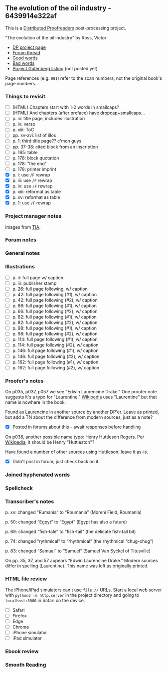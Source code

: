 ## The evolution of the oil industry - 6439914e322af ##

This is a [Distributed Proofreaders](http://www.pgdp.net/) post-processing project.

“The evolution of the oil industry” by Ross, Victor

* [DP project page](http://www.pgdp.net/c/project.php?id=projectID6439914e322af)
* [Forum thread](https://www.pgdp.net/phpBB3/viewtopic.php?t=79215)
* [Good words](good_words.txt)
* [Bad words](bad_words.txt)
* [Project Gutenberg listing]() (not posted yet)

Page references (e.g. `001`) refer to the scan numbers, not the original book's page numbers.

### Things to revisit ###

* [ ] (HTML) Chapters start with 1-2 words in smallcaps?
* [ ] (HTML) And chapters (after preface) have dropcap+smallcaps...
* [ ] p. iii: title page, includes illustration
* [ ] p. iv: verso
* [ ] p. xiii: ToC
* [ ] pp. xv-xvi: list of illos
* [ ] p. 1: third title page?? c'mon guys
* [ ] pp. 37-38: cited block from an inscription
* [ ] p. 165: table
* [ ] p. 178: block quotation
* [ ] p. 178: "the end"
* [ ] p. 178: printer imprint
* [x] p. i: use `/F` rewrap
* [x] p. iii: use `/F` rewrap
* [x] p. iv: use `/F` rewrap
* [x] p. xiii: reformat as table
* [x] p. xv: reformat as table
* [x] p. 1: use `/F` rewrap

### Project manager notes ###

Images from [TIA](https://archive.org/details/evolutionofoilin00rossrich).

### Forum notes ###

### General notes ###

### Illustrations ###

* [ ] p. ii: full page w/ caption
* [ ] p. iii: publisher stamp
* [ ] p. 26: full page following, w/ caption
* [ ] p. 42: full page following (#1), w/ caption
* [ ] p. 42: full page following (#2), w/ caption
* [ ] p. 66: full page following (#1), w/ caption
* [ ] p. 66: full page following (#2), w/ caption
* [ ] p. 82: full page following (#1), w/ caption
* [ ] p. 82: full page following (#2), w/ caption
* [ ] p. 98: full page following (#1), w/ caption
* [ ] p. 98: full page following (#2), w/ caption
* [ ] p. 114: full page following (#1), w/ caption
* [ ] p. 114: full page following (#2), w/ caption
* [ ] p. 146: full page following (#1), w/ caption
* [ ] p. 146: full page following (#2), w/ caption
* [ ] p. 162: full page following (#1), w/ caption
* [ ] p. 162: full page following (#2), w/ caption

### Proofer's notes ###

On p035, p037, p057 we see "Edwin Laurencine Drake." One proofer note suggests it's
a typo for "Laurentine." [Wikipedia][1] uses "Laurentine" but that name is nowhere
in the book.

Found as Laurencine in another source by another DP'er. Leave as printed, but add
a TN about the difference from modern sources, just as a note?

- [x] Posted in forums about this - await responses before handling

On p038, another possible name typo: Henry Huttleson Rogers. Per [Wikipedia][2],
it should be Henry "Huttleston"?

Have found a number of other sources using Huttleson; leave it as-is.

- [x] Didn't post in forum; just check back on it.

[1]: https://en.wikipedia.org/wiki/Edwin_Drake
[2]: https://en.wikipedia.org/wiki/Henry_Huttleston_Rogers

### Joined hyphenated words ###

### Spellcheck ###

### Transcriber's notes ###

p. xv: changed “Rumania” to “Roumania” (Moreni Field, Roumania)

p. 50: changed “Egpyt” to “Egypt” (Egypt has also a future)

p. 69: changed “fish-tale” to “fish-tail” (the delicate fish-tail bit)

p. 74: changed “rythmical” to “rhythmical” (the rhythmical “chug-chug”)

p. 83: changed “Samual” to “Samuel” (Samuel Van Syckel of Titusville)

On pp. 35, 37, and 57 appears “Edwin Laurencine Drake.” Modern sources
differ in spelling (Laurentine). This name was left as originally printed.

### HTML file review ###
The iPhone/iPad simulators can't use `file://` URLs. Start a local web server with `python3 -m http.server` in the project directory and going to `localhost:8000` in Safari on the device. 

* [ ] Safari
* [ ] Firefox
* [ ] Edge
* [ ] Chrome
* [ ] iPhone simulator
* [ ] iPad simulator

### Ebook review ###

### Smooth Reading ###
